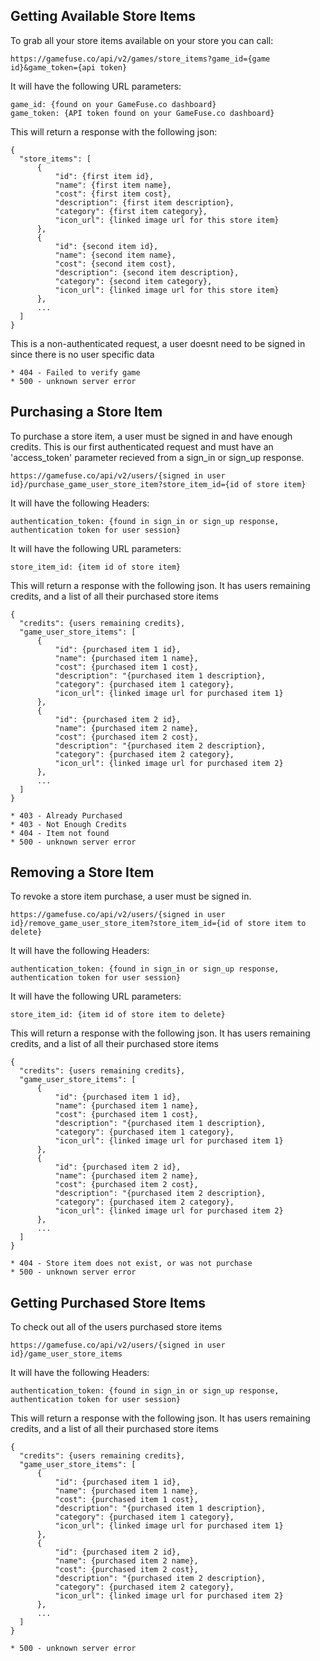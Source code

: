 ## Getting Available Store Items

To grab all your store items available on your store you can call:

```
https://gamefuse.co/api/v2/games/store_items?game_id={game id}&game_token={api token}

```

It will have the following URL parameters:

```
game_id: {found on your GameFuse.co dashboard}
game_token: {API token found on your GameFuse.co dashboard}

```

This will return a response with the following json:

```
{
  "store_items": [
      {
          "id": {first item id},
          "name": {first item name},
          "cost": {first item cost},
          "description": {first item description},
          "category": {first item category},
          "icon_url": {linked image url for this store item}
      },
      {
          "id": {second item id},
          "name": {second item name},
          "cost": {second item cost},
          "description": {second item description},
          "category": {second item category},
          "icon_url": {linked image url for this store item}
      },
      ...
  ]
}

```

This is a non-authenticated request, a user doesnt need to be signed in since there is no user specific data

```
* 404 - Failed to verify game
* 500 - unknown server error

```

## Purchasing a Store Item

To purchase a store item, a user must be signed in and have enough credits. This is our first authenticated request and must have an 'access_token' parameter recieved from a sign_in or sign_up response.

```
https://gamefuse.co/api/v2/users/{signed in user id}/purchase_game_user_store_item?store_item_id={id of store item}

```

It will have the following Headers:

```
authentication_token: {found in sign_in or sign_up response, authentication token for user session}

```

It will have the following URL parameters:

```
store_item_id: {item id of store item}

```

This will return a response with the following json. It has users remaining credits, and a list of all their purchased store items

```
{
  "credits": {users remaining credits},
  "game_user_store_items": [
      {
          "id": {purchased item 1 id},
          "name": {purchased item 1 name},
          "cost": {purchased item 1 cost},
          "description": "{purchased item 1 description},
          "category": {purchased item 1 category},
          "icon_url": {linked image url for purchased item 1}
      },
      {
          "id": {purchased item 2 id},
          "name": {purchased item 2 name},
          "cost": {purchased item 2 cost},
          "description": "{purchased item 2 description},
          "category": {purchased item 2 category},
          "icon_url": {linked image url for purchased item 2}
      },
      ...
  ]
}

```

```
* 403 - Already Purchased
* 403 - Not Enough Credits
* 404 - Item not found
* 500 - unknown server error

```

## Removing a Store Item

To revoke a store item purchase, a user must be signed in.

```
https://gamefuse.co/api/v2/users/{signed in user id}/remove_game_user_store_item?store_item_id={id of store item to delete}

```

It will have the following Headers:

```
authentication_token: {found in sign_in or sign_up response, authentication token for user session}

```

It will have the following URL parameters:

```
store_item_id: {item id of store item to delete}

```

This will return a response with the following json. It has users remaining credits, and a list of all their purchased store items

```
{
  "credits": {users remaining credits},
  "game_user_store_items": [
      {
          "id": {purchased item 1 id},
          "name": {purchased item 1 name},
          "cost": {purchased item 1 cost},
          "description": "{purchased item 1 description},
          "category": {purchased item 1 category},
          "icon_url": {linked image url for purchased item 1}
      },
      {
          "id": {purchased item 2 id},
          "name": {purchased item 2 name},
          "cost": {purchased item 2 cost},
          "description": "{purchased item 2 description},
          "category": {purchased item 2 category},
          "icon_url": {linked image url for purchased item 2}
      },
      ...
  ]
}

```

```
* 404 - Store item does not exist, or was not purchase
* 500 - unknown server error

```

## Getting Purchased Store Items

To check out all of the users purchased store items

```
https://gamefuse.co/api/v2/users/{signed in user id}/game_user_store_items

```

It will have the following Headers:

```
authentication_token: {found in sign_in or sign_up response, authentication token for user session}

```

This will return a response with the following json. It has users remaining credits, and a list of all their purchased store items

```
{
  "credits": {users remaining credits},
  "game_user_store_items": [
      {
          "id": {purchased item 1 id},
          "name": {purchased item 1 name},
          "cost": {purchased item 1 cost},
          "description": "{purchased item 1 description},
          "category": {purchased item 1 category},
          "icon_url": {linked image url for purchased item 1}
      },
      {
          "id": {purchased item 2 id},
          "name": {purchased item 2 name},
          "cost": {purchased item 2 cost},
          "description": "{purchased item 2 description},
          "category": {purchased item 2 category},
          "icon_url": {linked image url for purchased item 2}
      },
      ...
  ]
}

```

```
* 500 - unknown server error
```